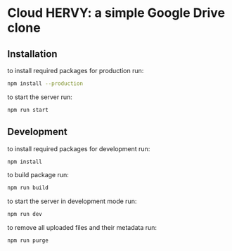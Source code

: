 # Cloud HERVY: a simple Google Drive clone

## Installation

to install required packages for production run:

```bash
npm install --production
```

to start the server run:

```bash
npm run start
```

## Development

to install required packages for development run:

```bash
npm install
```

to build package run:

```bash
npm run build
```

to start the server in development mode run:

```bash
npm run dev
```

to remove all uploaded files and their metadata run:

```bash
npm run purge
```
